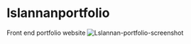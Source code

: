 # lslannanportfolio
Front end portfolio website 
![Lslannan-portfolio-screenshot](https://github.com/lsLannan/lslannanportfolio/assets/49573531/187ada55-ddbe-4e8c-af7d-8a79a579b90c)

